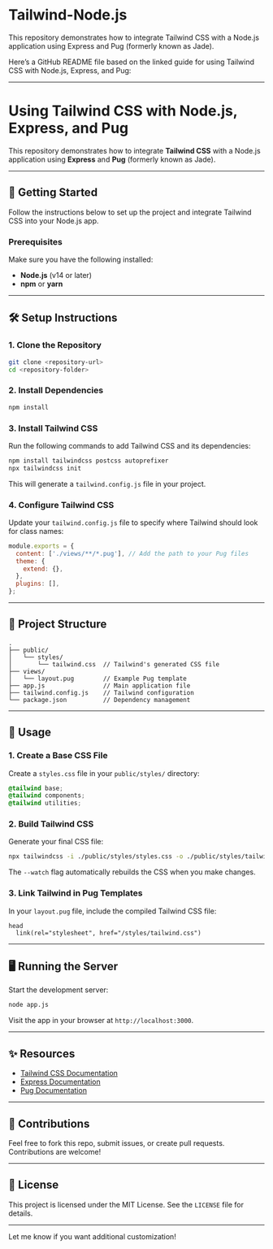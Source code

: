 # Tailwind-Node.js
This repository demonstrates how to integrate Tailwind CSS with a Node.js application using Express and Pug (formerly known as Jade).

Here’s a GitHub README file based on the linked guide for using Tailwind CSS with Node.js, Express, and Pug:

---

# Using Tailwind CSS with Node.js, Express, and Pug

This repository demonstrates how to integrate **Tailwind CSS** with a Node.js application using **Express** and **Pug** (formerly known as Jade).

---

## 🚀 Getting Started

Follow the instructions below to set up the project and integrate Tailwind CSS into your Node.js app.

### Prerequisites

Make sure you have the following installed:

- **Node.js** (v14 or later)
- **npm** or **yarn**

---

## 🛠️ Setup Instructions

### 1. Clone the Repository

```bash
git clone <repository-url>
cd <repository-folder>
```

### 2. Install Dependencies

```bash
npm install
```

### 3. Install Tailwind CSS

Run the following commands to add Tailwind CSS and its dependencies:

```bash
npm install tailwindcss postcss autoprefixer
npx tailwindcss init
```

This will generate a `tailwind.config.js` file in your project.

### 4. Configure Tailwind CSS

Update your `tailwind.config.js` file to specify where Tailwind should look for class names:

```js
module.exports = {
  content: ['./views/**/*.pug'], // Add the path to your Pug files
  theme: {
    extend: {},
  },
  plugins: [],
};
```

---

## 📂 Project Structure

```plaintext
.
├── public/
│   └── styles/
│       └── tailwind.css  // Tailwind's generated CSS file
├── views/
│   └── layout.pug        // Example Pug template
├── app.js                // Main application file
├── tailwind.config.js    // Tailwind configuration
└── package.json          // Dependency management
```

---

## 🌈 Usage

### 1. Create a Base CSS File

Create a `styles.css` file in your `public/styles/` directory:

```css
@tailwind base;
@tailwind components;
@tailwind utilities;
```

### 2. Build Tailwind CSS

Generate your final CSS file:

```bash
npx tailwindcss -i ./public/styles/styles.css -o ./public/styles/tailwind.css --watch
```

The `--watch` flag automatically rebuilds the CSS when you make changes.

### 3. Link Tailwind in Pug Templates

In your `layout.pug` file, include the compiled Tailwind CSS file:

```pug
head
  link(rel="stylesheet", href="/styles/tailwind.css")
```

---

## 🖥️ Running the Server

Start the development server:

```bash
node app.js
```

Visit the app in your browser at `http://localhost:3000`.

---

## ✨ Resources

- [Tailwind CSS Documentation](https://tailwindcss.com/docs)
- [Express Documentation](https://expressjs.com/)
- [Pug Documentation](https://pugjs.org/api/getting-started.html)

---

## 🤝 Contributions

Feel free to fork this repo, submit issues, or create pull requests. Contributions are welcome!

---

## 📜 License

This project is licensed under the MIT License. See the `LICENSE` file for details.

--- 

Let me know if you want additional customization!
